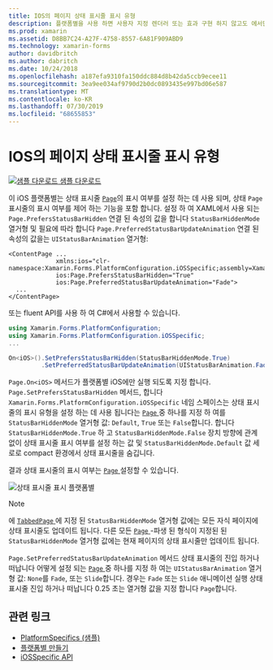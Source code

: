 ```yaml
---
title: IOS의 페이지 상태 표시줄 표시 유형
description: 플랫폼별을 사용 하면 사용자 지정 렌더러 또는 효과 구현 하지 않고도 에서만 특정 플랫폼에서 사용할 수 있는 기능을 사용할 수 있습니다. 이 문서에서는 페이지에서 상태 표시줄의 표시 여부를 설정 하는 iOS 플랫폼별를 사용 하는 방법을 설명 합니다.
ms.prod: xamarin
ms.assetid: D8BB7C24-A27F-4758-8557-6A81F909ABD9
ms.technology: xamarin-forms
author: davidbritch
ms.author: dabritch
ms.date: 10/24/2018
ms.openlocfilehash: a187efa9310fa150ddc884d8b42da5ccb9ecee11
ms.sourcegitcommit: 3ea9ee034af9790d2b0dc0893435e997bd06e587
ms.translationtype: MT
ms.contentlocale: ko-KR
ms.lasthandoff: 07/30/2019
ms.locfileid: "68655853"
---
```

# <a name="page-status-bar-visibility-on-ios"></a>IOS의 페이지 상태 표시줄 표시 유형

[![샘플 다운로드](~/media/shared/download.png) 샘플 다운로드](https://docs.microsoft.com/samples/xamarin/xamarin-forms-samples/userinterface-platformspecifics)

이 iOS 플랫폼별는 상태 표시줄 [`Page`](xref:Xamarin.Forms.Page)의 표시 여부를 설정 하는 데 사용 되며, 상태 `Page`표시줄의 표시 여부를 제어 하는 기능을 포함 합니다. 설정 하 여 XAML에서 사용 되는 `Page.PrefersStatusBarHidden` 연결 된 속성의 값을 합니다 `StatusBarHiddenMode` 열거형 및 필요에 따라 합니다 `Page.PreferredStatusBarUpdateAnimation` 연결 된 속성의 값을는 `UIStatusBarAnimation` 열거형:

```xaml
<ContentPage ...
             xmlns:ios="clr-namespace:Xamarin.Forms.PlatformConfiguration.iOSSpecific;assembly=Xamarin.Forms.Core"
             ios:Page.PrefersStatusBarHidden="True"
             ios:Page.PreferredStatusBarUpdateAnimation="Fade">
  ...
</ContentPage>
```

또는 fluent API를 사용 하 여 C#에서 사용할 수 있습니다.

```csharp
using Xamarin.Forms.PlatformConfiguration;
using Xamarin.Forms.PlatformConfiguration.iOSSpecific;
...

On<iOS>().SetPrefersStatusBarHidden(StatusBarHiddenMode.True)
         .SetPreferredStatusBarUpdateAnimation(UIStatusBarAnimation.Fade);
```

`Page.On<iOS>` 메서드가 플랫폼별 iOS에만 실행 되도록 지정 합니다. `Page.SetPrefersStatusBarHidden` 메서드, 합니다 `Xamarin.Forms.PlatformConfiguration.iOSSpecific` 네임 스페이스는 상태 표시줄의 표시 유형을 설정 하는 데 사용 됩니다는 [ `Page` ](xref:Xamarin.Forms.Page) 중 하나를 지정 하 여를 `StatusBarHiddenMode` 열거형 값: `Default`, `True` 또는 `False`합니다. 합니다 `StatusBarHiddenMode.True` 하 고 `StatusBarHiddenMode.False` 장치 방향에 관계 없이 상태 표시줄 표시 여부를 설정 하는 값 및 `StatusBarHiddenMode.Default` 값 세로로 compact 환경에서 상태 표시줄을 숨깁니다.

결과 상태 표시줄의 표시 여부는 [ `Page` ](xref:Xamarin.Forms.Page) 설정할 수 있습니다.

![](page-status-bar-visibility-images/hide-status-bar.png "상태 표시줄 표시 플랫폼별")

> [!NOTE]
> 에 [ `TabbedPage` ](xref:Xamarin.Forms.TabbedPage)에 지정 된 `StatusBarHiddenMode` 열거형 값에는 모든 자식 페이지에 상태 표시줄도 업데이트 됩니다. 다른 모든 [ `Page` ](xref:Xamarin.Forms.Page)-파생 된 형식이 지정된 된 `StatusBarHiddenMode` 열거형 값에는 현재 페이지의 상태 표시줄만 업데이트 됩니다.

`Page.SetPreferredStatusBarUpdateAnimation` 메서드 상태 표시줄의 진입 하거나 떠납니다 어떻게 설정 되는 [ `Page` ](xref:Xamarin.Forms.Page) 중 하나를 지정 하 여는 `UIStatusBarAnimation` 열거형 값: `None`를 `Fade`, 또는 `Slide`합니다. 경우는 `Fade` 또는 `Slide` 애니메이션 실행 상태 표시줄 진입 하거나 떠납니다 0.25 초는 열거형 값을 지정 합니다 `Page`합니다.

## <a name="related-links"></a>관련 링크

- [PlatformSpecifics (샘플)](https://docs.microsoft.com/samples/xamarin/xamarin-forms-samples/userinterface-platformspecifics)
- [플랫폼별 만들기](~/xamarin-forms/platform/platform-specifics/index.md#creating-platform-specifics)
- [iOSSpecific API](xref:Xamarin.Forms.PlatformConfiguration.iOSSpecific)
